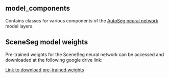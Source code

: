 ## model_components

Contains classes for various components of the [AutoSeg neural network](../../AutoSeg/) model layers.

## SceneSeg model weights

Pre-trained weights for the SceneSeg neural network can be accessed and downloaded at the following google drive link:

[Link to download pre-trained weights](https://drive.google.com/file/d/1vCZMdtd8ZbSyHn1LCZrbNKMK7PQvJHxj/view?usp=sharing)
